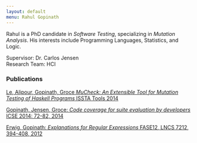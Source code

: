 ```yaml
---
layout: default
menu: Rahul Gopinath
---
```

<link rel="icon" type="image/x-icon" href="/favicon.ico">

Rahul is a PhD candidate in <i>Software Testing</i>, specializing in <i>Mutation Analysis</i>. His interests include Programming Languages, Statistics, and Logic.<p>

Supervisor: Dr. Carlos Jensen<br/>
Research Team: HCI<p/>


<h3> Publications </h3>

[Le, Alipour, Gopinath, Groce _MuCheck: An Extensible Tool for Mutation Testing of Haskell Programs_ ISSTA Tools 2014](publications#le--alipour--gopinath--groce-mucheck--an-extensible-tool-for-mutation-testing-of-haskell-programs-issta-tools-2014)

[Gopinath, Jensen, Groce: _Code coverage for suite evaluation by developers_ ICSE 2014: 72-82, 2014](publications#gopinath-jensen-groce-code-coverage-for-suite-evaluation-by-developers-icse-2014-72-82-2014)

[Erwig, Gopinath: _Explanations for Regular Expressions_ FASE12, LNCS 7212, 394-408, 2012](publications#erwig-gopinath-explanations-for-regular-expressions-fase12-lncs-7212-394-408-2012)



